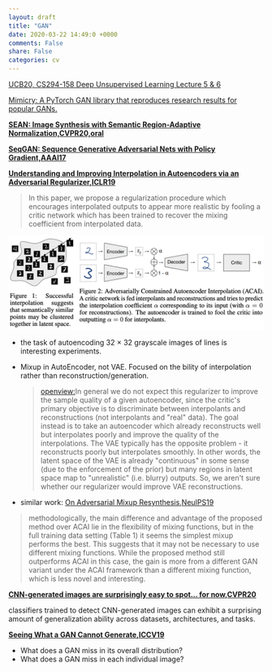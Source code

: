 ```yaml
---
layout: draft
title: "GAN"
date: 2020-03-22 14:49:0 +0000
comments: False
share: False
categories: cv
---
```


[UCB20, CS294-158 Deep Unsupervised Learning Lecture 5 & 6](https://drive.google.com/file/d/1qCVpu2zFz1uEe3QcNHGlaT1Rs2u8HrCc/view)


[Mimicry: A PyTorch GAN library that reproduces research results for popular GANs.](https://github.com/kwotsin/mimicry)


**[SEAN: Image Synthesis with Semantic Region-Adaptive Normalization,CVPR20,oral](https://arxiv.org/pdf/1911.12861.pdf)**

**[SeqGAN: Sequence Generative Adversarial Nets with Policy Gradient,AAAI17](https://arxiv.org/abs/1609.05473)**

**[Understanding and Improving Interpolation in Autoencoders via an Adversarial Regularizer,ICLR19](https://openreview.net/forum?id=S1fQSiCcYm)**

> In this paper, we propose a regularization procedure which encourages interpolated outputs to appear more realistic by fooling a critic network which has been trained to recover the mixing coefficient from interpolated data. 

![](/imgs/mixup-autoencoder.png)

- the task of autoencoding 32 × 32 grayscale images of lines is interesting experiments.
- Mixup in AutoEncoder, not VAE. Focused on the bility of interpolation rather than reconstruction/generation.
  > [openview:](https://openreview.net/forum?id=S1fQSiCcYm&noteId=SJgQLPtKTm)In general we do not expect this regularizer to improve the sample quality of a given autoencoder, since the critic's primary objective is to discriminate between interpolants and reconstructions (not interpolants and "real" data). The goal instead is to take an autoencoder which already reconstructs well but interpolates poorly and improve the quality of the interpolations. The VAE typically has the opposite problem - it reconstructs poorly but interpolates smoothly. In other words, the latent space of the VAE is already "continuous" in some sense (due to the enforcement of the prior) but many regions in latent space map to "unrealistic" (i.e. blurry) outputs. So, we aren't sure whether our regularizer would improve VAE reconstructions. 

- similar work: [On Adversarial Mixup Resynthesis,NeuIPS19](https://papers.nips.cc/paper/8686-on-adversarial-mixup-resynthesis)
> methodologically, the main difference and advantage of the proposed method over ACAI lie in the flexibility of mixing functions, but in the full training data setting (Table 1) it seems the simplest mixup performs the best. This suggests that it may not be necessary to use different mixing functions. While the proposed method still outperforms ACAI in this case, the gain is more from a different GAN variant under the ACAI framework than a different mixing function, which is less novel and interesting.


**[CNN-generated images are surprisingly easy to spot... for now,CVPR20](https://arxiv.org/pdf/1912.11035.pdf)**

classifiers trained to detect CNN-generated images can exhibit a surprising amount of generalization ability across datasets, architectures, and tasks.

**[Seeing What a GAN Cannot Generate,ICCV19](http://ganseeing.csail.mit.edu/)**

- What does a GAN miss in its overall distribution?
- What does a GAN miss in each individual image?


